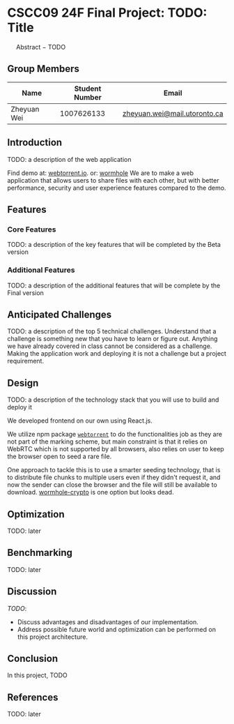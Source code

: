 # CSCC09 24F Final Project: TODO: Title

$\quad$ Abstract $-$ TODO

## Group Members

| Name | Student Number | Email |
| ---- | -------------- | ----- |
| Zheyuan Wei | 1007626133 | <zheyuan.wei@mail.utoronto.ca> |

## Introduction

TODO: a description of the web application

Find demo at: [webtorrent.io](https://webtorrent.io/).
or: [wormhole](https://wormhole.app/)
We are to make a web application that allows users to share files with each other, but with better performance, security and user experience features compared to the demo.

## Features

### Core Features

TODO: a description of the key features that will be completed by the Beta version

### Additional Features

TODO: a description of the additional features that will be complete by the Final version

## Anticipated Challenges

TODO: a description of the top 5 technical challenges. Understand that a challenge is something new that you have to learn or figure out. Anything we have already covered in class cannot be considered as a challenge. Making the application work and deploying it is not a challenge but a project requirement.

## Design

TODO: a description of the technology stack that you will use to build and deploy it

We developed frontend on our own using React.js.

We utilize npm package [`webtorrent`](https://github.com/webtorrent/webtorrent) to do the functionalities job as they are not part of the marking scheme, but main constraint is that it relies on WebRTC which is not supported by all browsers, also relies on user to keep the browser open to seed a rare file.

One approach to tackle this is to use a smarter seeding technology, that is to distribute file chunks to multiple users even if they didn't request it, and now the sender can close the browser and the file will still be available to download. [wormhole-crypto](https://github.com/SocketDev/wormhole-crypto) is one option but looks dead.

## Optimization

TODO: later

## Benchmarking

TODO: later

## Discussion

*TODO*:

- Discuss advantages and disadvantages of our implementation.
- Address possible future world and optimization can be performed on this project architecture.

## Conclusion

In this project, TODO

## References

TODO: later
